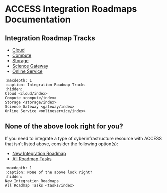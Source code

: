 # ACCESS Integration Roadmaps Documentation

## Integration Roadmap Tracks

* [Cloud](cloud/index)
* [Compute](compute/index)
* [Storage](storage/index)
* [Science Gateway](gateway/index)
* [Online Service](onlineservice/index)

```{toctree}
:maxdepth: 1
:caption: Integration Roadmap Tracks
:hidden:
Cloud <cloud/index>
Compute <compute/index>
Storage <storage/index>
Science Gateway <gateway/index>
Online Service <onlineservice/index>
```

## None of the above look right for you?

If you need to integrate a type of cyberinfrastructure resource with ACCESS that isn't
listed above, consider the following option(s):

* [New Integration Roadmap](New_Integration_Roadmaps)
* [All Roadmap Tasks](tasks/index)

```{toctree}
:maxdepth: 1
:caption: None of the above look right?
:hidden:
New_Integration_Roadmaps
All Roadmap Tasks <tasks/index>
```

